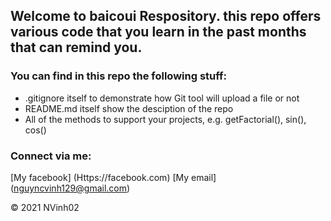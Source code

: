 ## Welcome to baicoui Respository. this repo offers various code that you learn in the past months that can remind you.

### You can find in this repo the following stuff:

* .gitignore itself to demonstrate how Git tool will upload a file or not
* README.md itself show the desciption of the repo
* All of the methods to support your projects, e.g. getFactorial(), sin(), cos()

### Connect via me:
[My facebook] (Https://facebook.com)
[My email] (nguyncvinh129@gmail.com)

© 2021 NVinh02